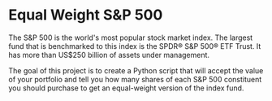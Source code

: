 # Equal Weight S&P 500
The S&P 500 is the world's most popular stock market index. The largest fund that is benchmarked to this index is the SPDR® S&P 500® ETF Trust. It has more than US$250 billion of assets under management.

The goal of this project is to create a Python script that will accept the value of your portfolio and tell you how many shares of each S&P 500 constituent you should purchase to get an equal-weight version of the index fund.
